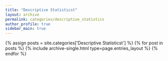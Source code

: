 ```yaml
---
title: "Descriptive Statisticst"
layout: archive
permalink: categories/descriptive_statistics
author_profile: true
sidebar_main: true
---
```


{% assign posts = site.categories['Descriptive Statisticst'] %}
{% for post in posts %} {% include archive-single.html type=page.entries_layout %} {% endfor %}